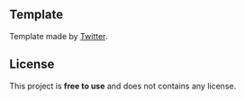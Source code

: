 ## Template

 Template made by [Twitter](https://www.twitter.com/codewithsadee).

## License

This project is **free to use** and does not contains any license.
